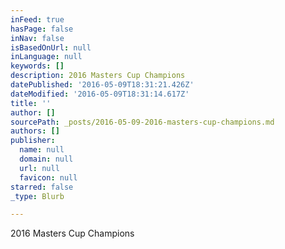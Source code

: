 ```yaml
---
inFeed: true
hasPage: false
inNav: false
isBasedOnUrl: null
inLanguage: null
keywords: []
description: 2016 Masters Cup Champions
datePublished: '2016-05-09T18:31:21.426Z'
dateModified: '2016-05-09T18:31:14.617Z'
title: ''
author: []
sourcePath: _posts/2016-05-09-2016-masters-cup-champions.md
authors: []
publisher:
  name: null
  domain: null
  url: null
  favicon: null
starred: false
_type: Blurb

---
```

2016 Masters Cup Champions